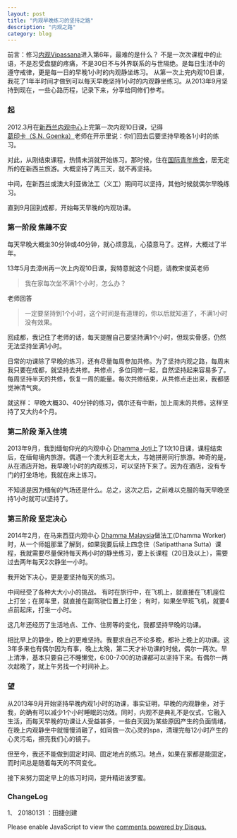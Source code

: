 ```yaml
---
layout: post
title: "内观早晚练习的坚持之路"
description: "内观之路"
category: blog
---
```




前言：修习[内观Vipassana](https://www.dhamma.org/zh)进入第6年，最难的是什么？ 不是一次次课程中的止语，不是忍受盘腿的疼痛，不是30日不与外界联系的与世隔绝。是每日生活中的遵守戒律，更是每一日的早晚1小时的内观静坐练习。
从第一次上完内观10日课，我花了1年半时间才做到可以每天早晚坚持1小时的内观静坐练习。从2013年9月坚持到现在，一些心路历程，记录下来，分享给同修们参考。
 
### 起


2012.3月在[新西兰内观中心](http://medini.dhamma.org)上完第一次内观10日课，记得[葛印卡（S.N. Goenka）](http://vipassana.sutta.org/vipassana-goenka.htm)老师在开示里说：你们回去后要坚持早晚各1小时的练习。

对此，从刚结束课程，热情未消就开始练习。那时候，住在[国际青年旅舍](https://www.yha.co.nz)，居无定所的在新西兰旅游。大概坚持了两三天，就不再坚持。

中间，在新西兰或澳大利亚做法工（义工）期间可以坚持，其他时候就偶尔早晚练习。

直到9月回到成都，开始每天早晚的内观功课。

### 第一阶段 焦躁不安

每天早晚大概坐30分钟或40分钟，就心烦意乱，心猿意马了。这样，大概过了半年。

13年5月去漳州再一次上内观10日课，我特意就这个问题，请教宋俊英老师

> 我在家每次坐不满1个小时，怎么办？


老师回答
>  一定要坚持到1个小时，这个时间是有道理的，你以后就知道了，不满1小时没有效果。

回成都，我记住了老师的话，每天提醒自己要坚持满1个小时，但现实骨感，仍然无法坚持坐满1小时。

日常的功课除了早晚的练习，还有尽量每周参加共修。为了坚持内观之路，每周末我只要在成都，就坚持去共修。共修点，多位同修一起，自然坚持起来容易多了。每周坚持半天的共修，恢复一周的能量。每次共修结束，从共修点走出来，我都感觉神清气爽。

就这样： 早晚大概30、40分钟的练习，偶尔还有中断，加上周末的共修。这样坚持了又大约4个月。

### 第二阶段 渐入佳境

2013年9月，我到缅甸仰光的内观中心 [Dhamma Joti](http://www.joti.dhamma.org)上了1次10日课，课程结束后，在缅甸境内旅游。偶遇一个澳大利亚老太太，与她拼房同行旅游。神奇的是，从在酒店开始，我早晚1小时的内观练习，可以坚持下来了。因为在酒店，没有专门的打坐场地，我就在床上练习。

不知道是因为缅甸的气场还是什么。总之，这次之后，之前难以克服的每天早晚坚持1小时就可以坚持了。

### 第三阶段 坚定决心

2014年2月，在马来西亚内观中心 [Dhamma Malaysia](http://www.malaya.dhamma.org)做法工(Dhamma Worker)时，从一个师姐那里了解到，如果我要后续上四念住（Satipatthana Sutta）课程，我就需要尽量保持每天两小时的静坐练习，要上长课程（20日及以上），需要过去两年每天2次静坐一小时。

我开始下决心，更是要坚持每天的练习。

中间经受了各种大大小小的挑战。
有时在旅行中，在飞机上，就直接在飞机座位上打坐；在房车里，就直接在副驾驶位置上打坐；
有时，如果坐早班飞机，就要4点前起床，打坐一小时。

这几年还经历了生活地点、工作、住房等的变化，我都坚持早晚的功课。

相比早上的静坐，晚上的更难坚持。我要求自己不论多晚，都补上晚上的功课。这3年多来也有偶尔因为有事，晚上太晚，第二天才补功课的时候，偶尔一两次。早上清净，基本只要自己不睡懒觉，6:00-7:00的功课都可以坚持下来。有偶尔一两次起晚了，就上午另找一个时间补上。

### 望

从2013年9月开始坚持早晚内观1小时的功课，事实证明，早晚的内观静坐，对于我，的确有可以减少1个小时睡眠的功效。同时，内观不是典礼不是仪式，它融入生活，而每天早晚的功课让人受益甚多，一些白天因为某些原因产生的负面情绪，在晚上内观静坐中就慢慢消融了，如同做一次心灵的spa，清理完每12小时产生的心灵污垢，擦亮我们心的镜子。



但至今，我还不能做到固定时间、固定地点的练习。地点，如果在家都是能固定，而时间总是随着每天的不同变化。

接下来努力固定早上的练习时间，提升精进波罗蜜。




### ChangeLog

1、 20180131 ：田捷创建



<div id="disqus_thread"></div>
<script>

/**
*  RECOMMENDED CONFIGURATION VARIABLES: EDIT AND UNCOMMENT THE SECTION BELOW TO INSERT DYNAMIC VALUES FROM YOUR PLATFORM OR CMS.
*  LEARN WHY DEFINING THESE VARIABLES IS IMPORTANT: https://disqus.com/admin/universalcode/#configuration-variables*/
/*
var disqus_config = function () {
this.page.url = https://violettianjie.github.io;  // Replace PAGE_URL with your page's canonical URL variable
this.page.identifier = https://violettianjie.github.io; // Replace PAGE_IDENTIFIER with your page's unique identifier variable
};
*/
(function() { // DON'T EDIT BELOW THIS LINE
var d = document, s = d.createElement('script');
s.src = 'https://https-violettianjie-github-io-1.disqus.com/embed.js';
s.setAttribute('data-timestamp', +new Date());
(d.head || d.body).appendChild(s);
})();
</script>
<noscript>Please enable JavaScript to view the <a href="https://disqus.com/?ref_noscript">comments powered by Disqus.</a></noscript>
